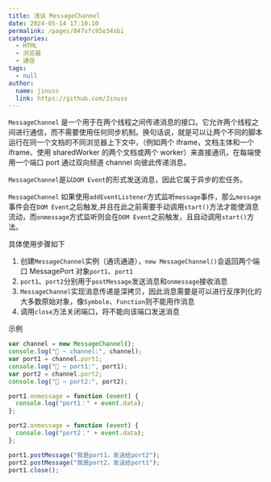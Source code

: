 ```yaml
---
title: 浅谈 MessageChannel
date: 2024-05-14 17:10:10
permalink: /pages/847sfc95e34sbi
categories:
  - HTML
  - 浏览器
  - 通信
tags:
  - null
author:
  name: jinuss
  link: https://github.com/Jinuss
---
```


`MessageChannel` 是一个用于在两个线程之间传递消息的接口。它允许两个线程之间进行通信，而不需要使用任何同步机制。换句话说，就是可以让两个不同的脚本运行在同一个文档的不同浏览器上下文中，（例如两个 iframe，文档主体和一个 iframe、使用 sharedWorker 的两个文档或两个 worker）来直接通讯，在每端使用一个端口 port 通过双向频道 channel 向彼此传递消息。

`MessageChannel`是以`DOM Event`的形式发送消息，因此它属于异步的宏任务。

`MessageChannel` 如果使用`addEventListener`方式监听`message`事件，那么`message`事件会在`DOM Event`之后触发,并且在此之前需要手动调用`start()`方法才能使消息流动，而`onmessage`方式监听则会在`DOM Event`之前触发，且自动调用`start()`方法。

具体使用步骤如下

1. 创建`MessageChannel`实例（通讯通道），`new MessageChannel()`会返回两个端口 MessagePort 对象`port1`、`port1`
2. `port1`、`port2`分别用于`postMessage`发送消息和`onmessage`接收消息
3. `MessageChannel`实现消息传递是深拷贝，因此消息需要是可以进行反序列化的大多数原始对象，像`Symbole`、`Function`则不能用作消息
4. 调用`close`方法关闭端口，将不能向该端口发送消息

示例

```js
var channel = new MessageChannel();
console.log("🚀 ~ channel:", channel);
var port1 = channel.port1;
console.log("🚀 ~ port1:", port1);
var port2 = channel.port2;
console.log("🚀 ~ port2:", port2);

port1.onmessage = function (event) {
  console.log("port1：" + event.data);
};

port2.onmessage = function (event) {
  console.log("port2：" + event.data);
};

port1.postMessage("我是port1，发送给port2");
port2.postMessage("我是port2，发送给port1");
port1.close();
```
